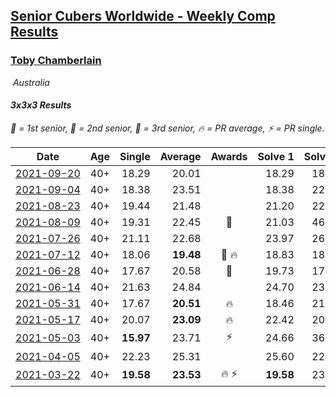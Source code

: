 <style>table {white-space: nowrap;}</style>
<link rel="stylesheet" type="text/css" href="/scw-comp/css/flags.css" />

## [Senior Cubers Worldwide - Weekly Comp Results](/scw-comp/results/)
### [Toby Chamberlain](README.md)

<i class="flag flag-AU" />&nbsp;Australia

#### 3x3x3 Results

<span style="white-space: nowrap;">🥇 = 1st senior</span>, <span style="white-space: nowrap;">🥈 = 2nd senior</span>, <span style="white-space: nowrap;">🥉 = 3rd senior</span>, <span style="white-space: nowrap;">🔥 = PR average</span>, <span style="white-space: nowrap;">⚡ = PR single</span>.

| Date | Age | Single | Average | Awards | Solve 1 | Solve 2 | Solve 3 | Solve 4 | Solve 5 | Video |
| :--: | :--: | --: | --: | :--: | --: | --: | --: | --: | --: | :-- |
| [2021-09-20](../../results/2021-09-20/333.md) | 40+ | 18.29 | 20.01 |  | 18.29 | 18.70 | 21.27 | 59.49 | 20.06 | [Desktop](https://www.facebook.com/520891933/videos/891757678384163) / [Mobile](https://m.facebook.com/520891933/videos/891757678384163) |
| [2021-09-04](../../results/2021-09-04/333.md) | 40+ | 18.38 | 23.51 |  | 18.38 | 22.36 | 30.40 | 23.23 | 24.93 | [Desktop](https://www.facebook.com/520891933/videos/865740850725704) / [Mobile](https://m.facebook.com/520891933/videos/865740850725704) |
| [2021-08-23](../../results/2021-08-23/333.md) | 40+ | 19.44 | 21.48 |  | 21.20 | 22.51 | 26.74 | 20.73 | 19.44 | [Desktop](https://www.facebook.com/520891933/videos/5025433940813189) / [Mobile](https://m.facebook.com/520891933/videos/5025433940813189) |
| [2021-08-09](../../results/2021-08-09/333.md) | 40+ | 19.31 | 22.45 | 🥈 | 21.03 | 46.17 | 21.46 | 19.31 | 24.85 | [Desktop](https://www.facebook.com/520891933/videos/1028999127859843) / [Mobile](https://m.facebook.com/520891933/videos/1028999127859843) |
| [2021-07-26](../../results/2021-07-26/333.md) | 40+ | 21.11 | 22.68 |  | 23.97 | 26.07 | 21.11 | 21.75 | 22.32 | [Desktop](https://www.facebook.com/520891933/videos/4394228373932279) / [Mobile](https://m.facebook.com/520891933/videos/4394228373932279) |
| [2021-07-12](../../results/2021-07-12/333.md) | 40+ | 18.06 | **19.48** | 🥉 🔥 | 18.83 | 18.79 | 34.96 | 18.06 | 20.82 | [Desktop](https://www.facebook.com/520891933/videos/1208718349601795) / [Mobile](https://m.facebook.com/520891933/videos/1208718349601795) |
| [2021-06-28](../../results/2021-06-28/333.md) | 40+ | 17.67 | 20.58 | 🥉 | 19.73 | 17.67 | 34.87 | 21.65 | 20.35 | [Desktop](https://www.facebook.com/520891933/videos/349539123242913) / [Mobile](https://m.facebook.com/520891933/videos/349539123242913) |
| [2021-06-14](../../results/2021-06-14/333.md) | 40+ | 21.63 | 24.84 |  | 24.70 | 23.07 | 26.75 | 39.39 | 21.63 | [Desktop](https://www.facebook.com/520891933/videos/286476289880511) / [Mobile](https://m.facebook.com/520891933/videos/286476289880511) |
| [2021-05-31](../../results/2021-05-31/333.md) | 40+ | 17.67 | **20.51** | 🔥 | 18.46 | 21.38 | 17.67 | 21.69 | 22.23 | [Desktop](https://www.facebook.com/520891933/videos/10159710403326934) / [Mobile](https://m.facebook.com/520891933/videos/10159710403326934) |
| [2021-05-17](../../results/2021-05-17/333.md) | 40+ | 20.07 | **23.09** | 🔥 | 22.42 | 20.33 | 20.07 | 26.53 | 33.32 | [Desktop](https://www.facebook.com/520891933/videos/10159672331966934) / [Mobile](https://m.facebook.com/520891933/videos/10159672331966934) |
| [2021-05-03](../../results/2021-05-03/333.md) | 40+ | **15.97** | 23.71 | ⚡ | 24.66 | 36.17 | 25.80 | **15.97** | 20.66 | [Desktop](https://www.facebook.com/520891933/videos/10159638022286934) / [Mobile](https://m.facebook.com/520891933/videos/10159638022286934) |
| [2021-04-05](../../results/2021-04-05/333.md) | 40+ | 22.23 | 25.31 |  | 25.60 | 22.23 | 24.65 | 25.67 | 38.30 | [Desktop](https://www.facebook.com/520891933/videos/10159574649091934) / [Mobile](https://m.facebook.com/520891933/videos/10159574649091934) |
| [2021-03-22](../../results/2021-03-22/333.md) | 40+ | **19.58** | **23.53** | 🔥 ⚡ | **19.58** | 23.11 | 21.64 | 25.84 | 42.57 | [Desktop](https://www.facebook.com/520891933/videos/10159529318601934) / [Mobile](https://m.facebook.com/520891933/videos/10159529318601934) |


<!-- Global site tag (gtag.js) - Google Analytics -->
<script async src="https://www.googletagmanager.com/gtag/js?id=UA-86348435-3"></script>
<script>window.dataLayer = window.dataLayer || []; function gtag() {dataLayer.push(arguments);} gtag('js', new Date()); gtag('config', 'UA-86348435-3');</script>
